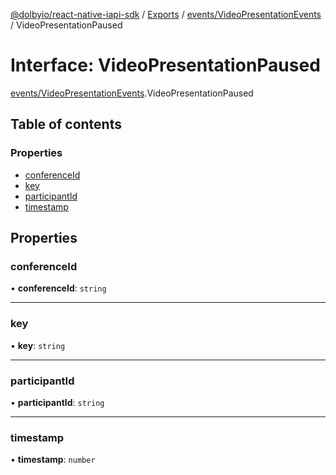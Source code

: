 [@dolbyio/react-native-iapi-sdk](../README.md) / [Exports](../modules.md) / [events/VideoPresentationEvents](../modules/events_VideoPresentationEvents.md) / VideoPresentationPaused

# Interface: VideoPresentationPaused

[events/VideoPresentationEvents](../modules/events_VideoPresentationEvents.md).VideoPresentationPaused

## Table of contents

### Properties

- [conferenceId](events_VideoPresentationEvents.VideoPresentationPaused.md#conferenceid)
- [key](events_VideoPresentationEvents.VideoPresentationPaused.md#key)
- [participantId](events_VideoPresentationEvents.VideoPresentationPaused.md#participantid)
- [timestamp](events_VideoPresentationEvents.VideoPresentationPaused.md#timestamp)

## Properties

### conferenceId

• **conferenceId**: `string`

___

### key

• **key**: `string`

___

### participantId

• **participantId**: `string`

___

### timestamp

• **timestamp**: `number`
